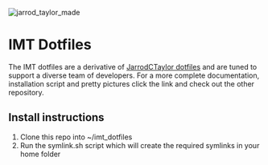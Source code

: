 ![jarrod_taylor_made](https://cloud.githubusercontent.com/assets/4416952/4179463/baa22c1a-36c7-11e4-8d8b-b0d1cee0caa6.png)

IMT Dotfiles
===========

The IMT dotfiles are a derivative of [JarrodCTaylor dotfiles](https://github.com/JarrodCTaylor/dotfiles) and are tuned to support a diverse team of developers. For a more complete documentation, installation script and pretty pictures click the link and check out the other repository.

Install instructions
--------------------
1. Clone this repo into ~/imt_dotfiles
2. Run the symlink.sh script which will create the required symlinks in your home folder
